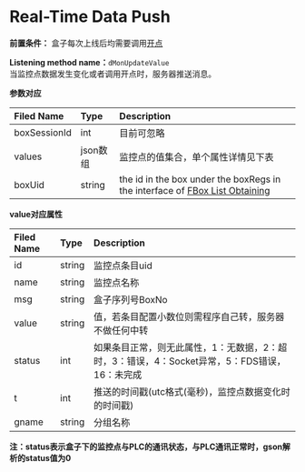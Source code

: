 # Real-Time Data Push

**前置条件：** 盒子每次上线后均需要调用[开点](https://docs.flexem.net/fbox/zh-cn/tutorials/OpenFBoxAllMonitoryPoint.html)

**Listening method name：**`dMonUpdateValue`  
当监控点数据发生变化或者调用开点时，服务器推送消息。

**参数对应**  


| Filed Name | Type | Description |
| :--- | :--- | :--- |
| boxSessionId | int | 目前可忽略 |
| values | json数组 | 监控点的值集合，单个属性详情见下表 |
| boxUid | string | the id in the box under the boxRegs in the interface of [FBox List Obtaining](https://app.gitbook.com/@upsilonauto/s/sdk-interface-and-http-interface/~/drafts/-Mj9gNHJSzXO8L7zJd-l/http-document-1/untitled/untitled-4) |

**value对应属性**

| Filed Name | Type | Description |
| :--- | :--- | :--- |
| id | string | 监控点条目uid |
| name | string | 监控点名称 |
| msg | string | 盒子序列号BoxNo |
| value | string | 值，若条目配置小数位则需程序自己转，服务器不做任何中转 |
| status | int | 如果条目正常，则无此属性，1：无数据，2：超时，3：错误，4：Socket异常，5：FDS错误，16：未完成 |
| t | int | 推送的时间戳\(utc格式\(毫秒\)，监控点数据变化时的时间戳\) |
| gname | string | 分组名称 |

**注：status表示盒子下的监控点与PLC的通讯状态，与PLC通讯正常时，gson解析的status值为0**

